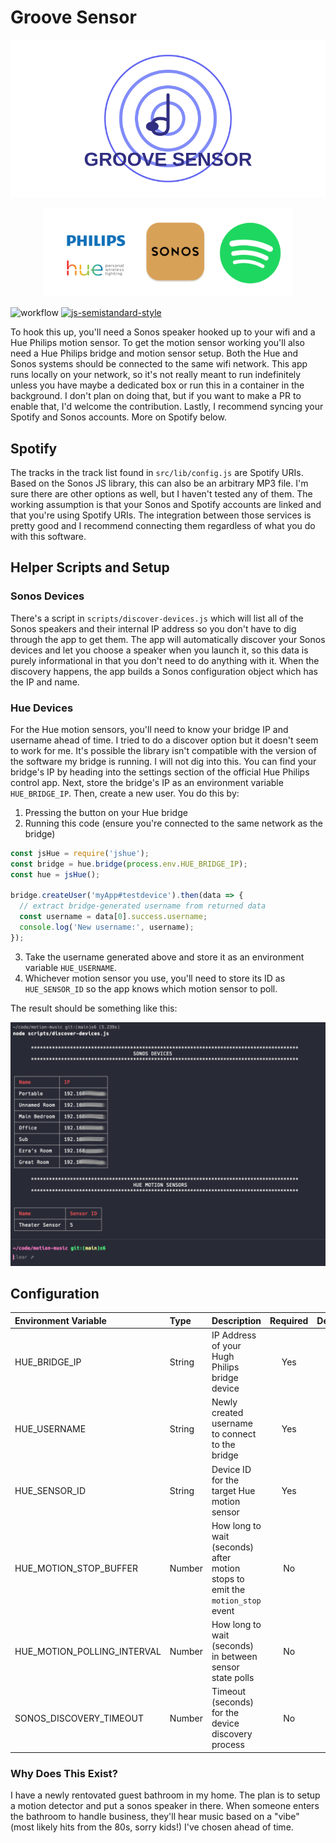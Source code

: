 # Groove Sensor 

![alt text](./img/groove-sensor-logo.svg)
<p align="center">
  <img src="./img/logos.png" alt="sonos-hue" width="400"/>
</p>

![workflow](https://github.com/recursivefunk/groove-sensor/actions/workflows/ci.yml/badge.svg)
[![js-semistandard-style](https://img.shields.io/badge/code%20style-semistandard-brightgreen.svg)](https://github.com/standard/semistandard)

To hook this up, you'll need a Sonos speaker hooked up to your wifi and a Hue Philips motion sensor. To get the motion sensor working you'll also need a Hue Philips bridge and motion sensor setup. Both the Hue and Sonos systems should be connected to the same wifi network. This app runs locally on your network, so it's not really meant to run indefinitely unless you have maybe a dedicated box or run this in a container in the background. I don't plan on doing that, but if you want to make a PR to enable that, I'd welcome the contribution. Lastly, I recommend syncing your Spotify and Sonos accounts. More on Spotify below.

## Spotify
The tracks in the track list found in `src/lib/config.js` are Spotify URIs. Based on the Sonos JS library, this can also be an arbitrary MP3 file. I'm sure there are other options as well, but I haven't tested any of them. The working assumption is that your Sonos and Spotify accounts are linked and that you're using Spotify URIs. The integration between those services is pretty good and I recommend connecting them regardless of what you do with this software.

## Helper Scripts and Setup
### Sonos Devices
There's a script in `scripts/discover-devices.js` which will list all of the Sonos speakers and their internal IP address so you don't have to dig through the app to get them. The app will automatically discover your Sonos devices and let you choose a speaker when you launch it, so this data is purely informational in that you don't need to do anything with it. When the discovery happens, the app builds a Sonos configuration object which has the IP and name.

### Hue Devices
For the Hue motion sensors, you'll need to know your bridge IP and username ahead of time. I tried to do a discover option but it doesn't seem to work for me. It's possible the library isn't compatible with the version of the software my bridge is running. I will not dig into this. You can find your bridge's IP by heading into the settings section of the official Hue Philips control app. Next, store the bridge's IP as an environment variable `HUE_BRIDGE_IP`. Then, create a new user. You do this by:

1. Pressing the button on your Hue bridge
2. Running this code (ensure you're connected to the same network as the bridge)

```javascript
const jsHue = require('jshue');
const bridge = hue.bridge(process.env.HUE_BRIDGE_IP);
const hue = jsHue();

bridge.createUser('myApp#testdevice').then(data => {
  // extract bridge-generated username from returned data
  const username = data[0].success.username;
  console.log('New username:', username);
});
```

3. Take the username generated above and store it as an environment variable `HUE_USERNAME`.
4. Whichever motion sensor you use, you'll need to store its ID as `HUE_SENSOR_ID` so the app knows which motion sensor to poll.

The result should be something like this:

![output from discover-devices.js script](./img/discover-devices-output.png)


## Configuration

| Environment Variable    | Type    | Description                                        | Required | Default |
| :---------------------- | :------ | :------------------------------------------------- | :------: | :-----: |
| HUE_BRIDGE_IP           | String  | IP Address of your Hugh Philips bridge device      | Yes      ||
| HUE_USERNAME            | String  | Newly created username to connect to the bridge    | Yes      ||
| HUE_SENSOR_ID           | String  | Device ID for the target Hue motion sensor         | Yes      ||
| HUE_MOTION_STOP_BUFFER  | Number  | How long to wait (seconds) after motion stops to emit the `motion_stop` event | No |`90`|
| HUE_MOTION_POLLING_INTERVAL | Number  | How long to wait (seconds) in between sensor state polls | No |`2`|
| SONOS_DISCOVERY_TIMEOUT | Number  | Timeout (seconds) for the device discovery process | No       | `5`     |

### Why Does This Exist?

I have a newly rentovated guest bathroom in my home. The plan is to setup a motion detector and put a sonos speaker in there. When someone enters the bathroom to handle business, they'll hear music based on a "vibe" (most likely hits from the 80s, sorry kids!) I've chosen ahead of time.
